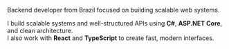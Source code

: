 Backend developer from Brazil focused on building scalable web systems.

I build scalable systems and well-structured APIs using **C#**, **ASP.NET Core**, and clean architecture.  
I also work with **React** and **TypeScript** to create fast, modern interfaces.  

